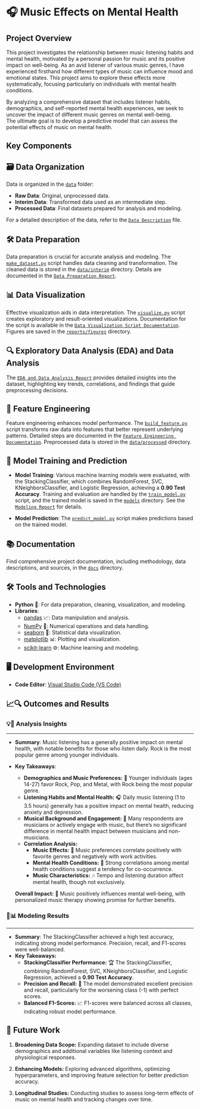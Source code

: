 # 🎧 Music Effects on Mental Health

## Project Overview

This project investigates the relationship between music listening habits and mental health, motivated by a personal passion for music and its positive impact on well-being. As an avid listener of various music genres, I have experienced firsthand how different types of music can influence mood and emotional states. This project aims to explore these effects more systematically, focusing particularly on individuals with mental health conditions.

By analyzing a comprehensive dataset that includes listener habits, demographics, and self-reported mental health experiences, we seek to uncover the impact of different music genres on mental well-being. \
The ultimate goal is to develop a predictive model that can assess the potential effects of music on mental health.


## Key Components

## 🗃️ Data Organization
Data is organized in the [`data`](data) folder:
- **Raw Data**: Original, unprocessed data.
- **Interim Data**: Transformed data used as an intermediate step.
- **Processed Data**: Final datasets prepared for analysis and modeling.

For a detailed description of the data, refer to the [`Data Description`](../Music-and-Mental-Health/docs/Data%20Description.md) file.

## 🛠️ Data Preparation
Data preparation is crucial for accurate analysis and modeling. The [`make_dataset.py`](../Music-and-Mental-Health/src/data/make_dataset.py) script handles data cleaning and transformation. The cleaned data is stored in the [`data/interim`](../Music-and-Mental-Health/data/interim/) directory. Details are documented in the [`Data Preparation Report`](../Music-and-Mental-Health/reports/Data%20Preparation%20Report.md).

## 📊 Data Visualization
Effective visualization aids in data interpretation. The [`visualize.py`](../Music-and-Mental-Health/src/visualization/visualize.py) script creates exploratory and result-oriented visualizations. Documentation for the script is available in the [`Data Visualization Script Documentation`](../Music-and-Mental-Health/docs/Data%20Visualization%20Script%20Documentation.md). Figures are saved in the [`reports/figures`](../Music-and-Mental-Health/reports/Figures/) directory.

## 🔍 Exploratory Data Analysis (EDA) and Data Analysis
The [`EDA and Data Analysis Report`](../Music-and-Mental-Health/reports/EDA%20&%20Data%20Analysis%20Report.md) provides detailed insights into the dataset, highlighting key trends, correlations, and findings that guide preprocessing decisions.

## 🔧 Feature Engineering

Feature engineering enhances model performance. The [`build_feature.py`](../Music-and-Mental-Health/src/features/build_features.py) script transforms raw data into features that better represent underlying patterns. Detailed steps are documented in the [`Feature Engineering Documentation`](../Music-and-Mental-Health/docs/Feature%20Engineering%20Documentation.md). Preprocessed data is stored in the [`data/processed`](../Music-and-Mental-Health/data/processed/) directory.

## 🤖 Model Training and Prediction

- **Model Training**: Various machine learning models were evaluated, with the StackingClassifier, which combines RandomForest, SVC, KNeighborsClassifier, and Logistic Regression, achieving a **0.90 Test Accuracy**. Training and evaluation are handled by the [`train_model.py`](../Music-and-Mental-Health/src/models/train_model.py) script, and the trained model is saved in the [`models`](../Music-and-Mental-Health/models/) directory. See the [`Modeling Report`](../Music-and-Mental-Health/reports/Modeling%20Report.md) for details.

- **Model Prediction**: The [`predict_model.py`](../Music-and-Mental-Health/src/models/predict_model.py) script makes predictions based on the trained model.

## 📚 Documentation

Find comprehensive project documentation, including methodology, data descriptions, and sources, in the [`docs`](../Music-and-Mental-Health/docs/) directory.

## 🛠️ Tools and Technologies

- **Python** 🐍: For data preparation, cleaning, visualization, and modeling.
- **Libraries**:
  - [pandas](https://pandas.pydata.org/) 📈: Data manipulation and analysis.
  - [NumPy](https://numpy.org/) 🔢: Numerical operations and data handling.
  - [seaborn](https://seaborn.pydata.org/) 🌈: Statistical data visualization.
  - [matplotlib](https://matplotlib.org/) 📊: Plotting and visualization.
  - [scikit-learn](https://scikit-learn.org/) ⚙️: Machine learning and modeling.

## 🖥️ Development Environment
- **Code Editor**: [Visual Studio Code (VS Code)](https://code.visualstudio.com/) 

## 📈🔍 Outcomes and Results


### 💡🔎 **Analysis Insights**
___
* **Summary**: Music listening has a generally positive impact on mental health, with notable benefits for those who listen daily. Rock is the most popular genre among younger individuals.
* **Key Takeaways**:
  - **Demographics and Music Preferences:** 🎸 Younger individuals (ages 14-27) favor Rock, Pop, and Metal, with Rock being the most popular genre.
  - **Listening Habits and Mental Health:** 🎧 Daily music listening (1 to 3.5 hours) generally has a positive impact on mental health, reducing anxiety and depression.
  - **Musical Background and Engagement:** 🎤 Many respondents are musicians or actively engage with music, but there’s no significant difference in mental health impact between musicians and non-musicians.
  - **Correlation Analysis:**
    - **Music Effects:** 🎵 Music preferences correlate positively with favorite genres and negatively with work activities.
    - **Mental Health Conditions:** 🧠 Strong correlations among mental health conditions suggest a tendency for co-occurrence.
    - **Music Characteristics:** 🎶 Tempo and listening duration affect mental health, though not exclusively.

  **Overall Impact:** 🌟 Music positively influences mental well-being, with personalized music therapy showing promise for further benefits.

### 🤖📊 **Modeling Results**
___
* **Summary**: The StackingClassifier achieved a high test accuracy, indicating strong model performance. Precision, recall, and F1-scores were well-balanced.
* **Key Takeaways:**
  - **StackingClassifier Performance:** 🏆 The StackingClassifier, combining RandomForest, SVC, KNeighborsClassifier, and Logistic Regression, achieved a **0.90 Test Accuracy**.
  - **Precision and Recall:** 🎯 The model demonstrated excellent precision and recall, particularly for the worsening class (-1) with perfect scores.
  - **Balanced F1-Scores:** 📈 F1-scores were balanced across all classes, indicating robust model performance.

## 🔮 Future Work

1. **Broadening Data Scope:** Expanding dataset to include diverse demographics and additional variables like listening context and physiological responses.

2. **Enhancing Models:** Exploring advanced algorithms, optimizing hyperparameters, and improving feature selection for better prediction accuracy.

3. **Longitudinal Studies:** Conducting studies to assess long-term effects of music on mental health and tracking changes over time.
